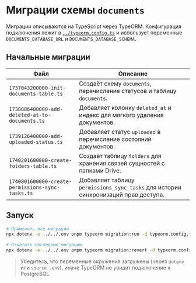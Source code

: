 # Миграции схемы `documents`

Миграции описываются на TypeScript через TypeORM. Конфигурация подключения лежит в [`../typeorm.config.ts`](../typeorm.config.ts)
и использует переменные `DOCUMENTS_DATABASE_URL` и `DOCUMENTS_DATABASE_SCHEMA`.

## Начальные миграции

| Файл | Описание |
| --- | --- |
| `1737043200000-init-documents-table.ts` | Создаёт схему `documents`, перечисление статусов и таблицу `documents`. |
| `1738886400000-add-deleted-at-to-documents.ts` | Добавляет колонку `deleted_at` и индекс для мягкого удаления документов. |
| `1739126400000-add-uploaded-status.ts` | Добавляет статус `uploaded` в перечисление состояний документов. |
| `1740201600000-create-folders-table.ts` | Создаёт таблицу `folders` для хранения связей сущностей с папками Drive. |
| `1740801600000-create-permissions-sync-tasks.ts` | Добавляет таблицу `permissions_sync_tasks` для истории синхронизаций прав доступа. |

## Запуск
```bash
# Применить все миграции
npx dotenv -e ../../.env pnpm typeorm migration:run -d typeorm.config.ts

# Откатить последнюю миграцию
npx dotenv -e ../../.env pnpm typeorm migration:revert -d typeorm.config.ts
```

> Убедитесь, что переменные окружения загружены (через `dotenv` или `source .env`), иначе TypeORM не увидит подключение к PostgreSQL.
